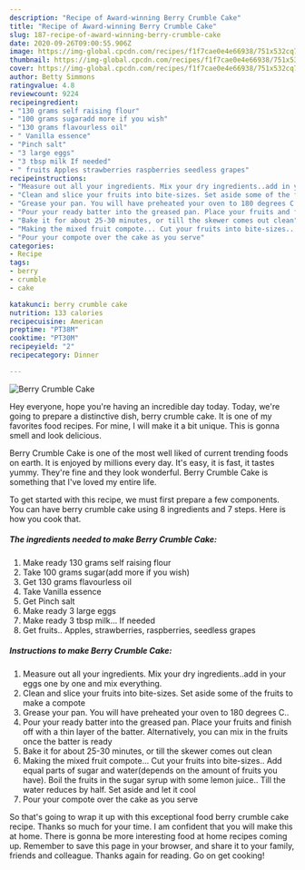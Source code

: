 ```yaml
---
description: "Recipe of Award-winning Berry Crumble Cake"
title: "Recipe of Award-winning Berry Crumble Cake"
slug: 187-recipe-of-award-winning-berry-crumble-cake
date: 2020-09-26T09:00:55.906Z
image: https://img-global.cpcdn.com/recipes/f1f7cae0e4e66938/751x532cq70/berry-crumble-cake-recipe-main-photo.jpg
thumbnail: https://img-global.cpcdn.com/recipes/f1f7cae0e4e66938/751x532cq70/berry-crumble-cake-recipe-main-photo.jpg
cover: https://img-global.cpcdn.com/recipes/f1f7cae0e4e66938/751x532cq70/berry-crumble-cake-recipe-main-photo.jpg
author: Betty Simmons
ratingvalue: 4.8
reviewcount: 9224
recipeingredient:
- "130 grams self raising flour"
- "100 grams sugaradd more if you wish"
- "130 grams flavourless oil"
- " Vanilla essence"
- "Pinch salt"
- "3 large eggs"
- "3 tbsp milk If needed"
- " fruits Apples strawberries raspberries seedless grapes"
recipeinstructions:
- "Measure out all your ingredients. Mix your dry ingredients..add in your eggs one by one and mix everything."
- "Clean and slice your fruits into bite-sizes. Set aside some of the fruits to make a compote"
- "Grease your pan. You will have preheated your oven to 180 degrees C.."
- "Pour your ready batter into the greased pan. Place your fruits and finish off with a thin layer of the batter. Alternatively, you can mix in the fruits once the batter is ready"
- "Bake it for about 25-30 minutes, or till the skewer comes out clean"
- "Making the mixed fruit compote... Cut your fruits into bite-sizes.. Add equal parts of sugar and water(depends on the amount of fruits you have). Boil the fruits in the sugar syrup with some lemon juice.. Till the water reduces by half. Set aside and let it cool"
- "Pour your compote over the cake as you serve"
categories:
- Recipe
tags:
- berry
- crumble
- cake

katakunci: berry crumble cake 
nutrition: 133 calories
recipecuisine: American
preptime: "PT38M"
cooktime: "PT30M"
recipeyield: "2"
recipecategory: Dinner

---
```



![Berry Crumble Cake](https://img-global.cpcdn.com/recipes/f1f7cae0e4e66938/751x532cq70/berry-crumble-cake-recipe-main-photo.jpg)

Hey everyone, hope you're having an incredible day today. Today, we're going to prepare a distinctive dish, berry crumble cake. It is one of my favorites food recipes. For mine, I will make it a bit unique. This is gonna smell and look delicious.

Berry Crumble Cake is one of the most well liked of current trending foods on earth. It is enjoyed by millions every day. It's easy, it is fast, it tastes yummy. They're fine and they look wonderful. Berry Crumble Cake is something that I've loved my entire life.




To get started with this recipe, we must first prepare a few components. You can have berry crumble cake using 8 ingredients and 7 steps. Here is how you cook that.

<!--inarticleads1-->

##### The ingredients needed to make Berry Crumble Cake:

1. Make ready 130 grams self raising flour
1. Take 100 grams sugar(add more if you wish)
1. Get 130 grams flavourless oil
1. Take  Vanilla essence
1. Get Pinch salt
1. Make ready 3 large eggs
1. Make ready 3 tbsp milk... If needed
1. Get  fruits.. Apples, strawberries, raspberries, seedless grapes




<!--inarticleads2-->

##### Instructions to make Berry Crumble Cake:

1. Measure out all your ingredients. Mix your dry ingredients..add in your eggs one by one and mix everything.
1. Clean and slice your fruits into bite-sizes. Set aside some of the fruits to make a compote
1. Grease your pan. You will have preheated your oven to 180 degrees C..
1. Pour your ready batter into the greased pan. Place your fruits and finish off with a thin layer of the batter. Alternatively, you can mix in the fruits once the batter is ready
1. Bake it for about 25-30 minutes, or till the skewer comes out clean
1. Making the mixed fruit compote... Cut your fruits into bite-sizes.. Add equal parts of sugar and water(depends on the amount of fruits you have). Boil the fruits in the sugar syrup with some lemon juice.. Till the water reduces by half. Set aside and let it cool
1. Pour your compote over the cake as you serve




So that's going to wrap it up with this exceptional food berry crumble cake recipe. Thanks so much for your time. I am confident that you will make this at home. There is gonna be more interesting food at home recipes coming up. Remember to save this page in your browser, and share it to your family, friends and colleague. Thanks again for reading. Go on get cooking!
